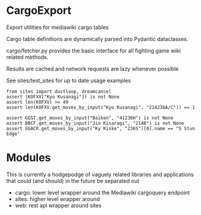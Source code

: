# CargoExport
Export utilities for mediawiki cargo tables

Cargo table definitions are dynamically parsed into Pydantic dataclasses.

cargo/fetcher.py provides the basic interface for all fighting game wiki related methods.

Results are cached and network requests are lazy whenever possible

See sites/test_sites for up to date usage examples

```
from sites import dustloop, dreamcancel
assert (KOFXV["Kyo Kusanagi"]) is not None
assert len(KOFXV) >= 49
assert len(KOFXV.get_moves_by_input("Kyo Kusanagi", "214236A/C")) == 1

assert GGST.get_moves_by_input("Baiken", "41236H") is not None
assert BBCF.get_moves_by_input("Jin Kisaragi", "214B") is not None
assert GGACR.get_moves_by_input("Ky Kiske", "236S")[0].name == "S Stun Edge"

```

# Modules

This is currently a hodgepodge of vaguely related libraries and applications that could (and should) in the future be separated out

- cargo: lower level wrapper around the Mediawiki cargoquery endpoint
- sites: higher level wrapper around
- web: rest api wrapper around sites
